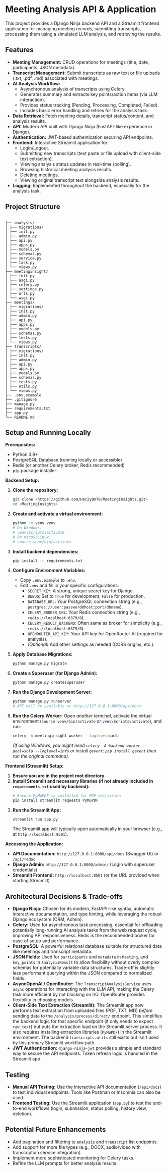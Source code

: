 # Meeting Analysis API & Application

This project provides a Django Ninja backend API and a Streamlit frontend application for managing meeting records, submitting transcripts, processing them using a simulated LLM analysis, and retrieving the results.

## Features

*   **Meeting Management:** CRUD operations for meetings (title, date, participants, JSON metadata).
*   **Transcript Management:** Submit transcripts as raw text or file uploads (.txt, .pdf, .md) associated with meetings.
*   **AI Analysis Workflow:**
    *   Asynchronous analysis of transcripts using Celery.
    *   Generates summary and extracts key points/action items (via LLM interaction).
    *   Provides status tracking (Pending, Processing, Completed, Failed).
    *   Includes basic error handling and retries for the analysis task.
*   **Data Retrieval:** Fetch meeting details, transcript status/content, and analysis results.
*   **API:** Modern API built with Django Ninja (FastAPI-like experience in Django).
*   **Authentication:** JWT-based authentication securing API endpoints.
*   **Frontend:** Interactive Streamlit application for:
    *   Login/Logout.
    *   Submitting new transcripts (text paste or file upload with client-side text extraction).
    *   Viewing analysis status updates in real-time (polling).
    *   Browsing historical meeting analysis results.
    *   Deleting meetings.
    *   Viewing original transcript text alongside analysis results.
*   **Logging:** Implemented throughout the backend, especially for the analysis task.

## Project Structure
```angular2html

├── analysis/ 
│ ├── migrations/
│ ├── init.py
│ ├── admin.py
│ ├── api.py 
│ ├── apps.py
│ ├── models.py 
│ ├── schemas.py 
│ ├── service.py 
│ ├── task.py 
│ └── views.py 
├── meetinginsight/
│ ├── init.py
│ ├── asgi.py
│ ├── celery.py 
│ ├── settings.py
│ ├── urls.py 
│ └── wsgi.py
├── meetings/
│ ├── migrations/
│ ├── init.py
│ ├── admin.py
│ ├── api.py 
│ ├── apps.py
│ ├── models.py 
│ ├── schemas.py 
│ ├── tests.py 
│ └── views.py
├── transcripts/ 
│ ├── migrations/
│ ├── init.py
│ ├── admin.py
│ ├── api.py 
│ ├── apps.py
│ ├── models.py 
│ ├── schemas.py 
│ ├── tests.py
│ ├── utils.py 
│ └── views.py
├── .env.example
├── .gitignore
├── manage.py
├── requirements.txt
├── app.py 
└── README.md 
```

## Setup and Running Locally

**Prerequisites:**

*   Python 3.8+
*   PostgreSQL Database (running locally or accessible)
*   Redis (or another Celery broker, Redis recommended)
*   `pip` package installer

**Backend Setup:**

1.  **Clone the repository:**
    ```bash
    git clone <https://github.com/Har2yQn78/MeetingInsights.git>
    cd <MeetingInsights>
    ```

2.  **Create and activate a virtual environment:**
    ```bash
    python -m venv venv
    # On Windows:
    # venv\Scripts\activate
    # On macOS/Linux:
    # source venv/bin/activate
    ```

3.  **Install backend dependencies:**
    ```bash
    pip install -r requirements.txt
    ```

4.  **Configure Environment Variables:**
    *   Copy `.env.example` to `.env`.
    *   Edit `.env` and fill in your specific configurations:
        *   `SECRET_KEY`: A strong, unique secret key for Django.
        *   `DEBUG`: Set to `True` for development, `False` for production.
        *   `DATABASE_URL`: Your PostgreSQL connection string (e.g., `postgres://user:password@host:port/dbname`).
        *   `CELERY_BROKER_URL`: Your Redis connection string (e.g., `redis://localhost:6379/0`).
        *   `CELERY_RESULT_BACKEND`: Often same as broker for simplicity (e.g., `redis://localhost:6379/0`).
        *   `OPENROUTER_API_KEY`: Your API key for OpenRouter AI (required for analysis).
        *   *(Optional)* Add other settings as needed (CORS origins, etc.).

5.  **Apply Database Migrations:**
    ```bash
    python manage.py migrate
    ```

6.  **Create a Superuser (for Django Admin):**
    ```bash
    python manage.py createsuperuser
    ```

7.  **Run the Django Development Server:**
    ```bash
    python manage.py runserver
    # API will be available at http://127.0.0.1:8000/api/docs
    ```

8.  **Run the Celery Worker:**
    Open *another terminal*, activate the virtual environment (`source venv/bin/activate` or `venv\Scripts\activate`), and run:
    ```bash
    celery -A meetinginsight worker --loglevel=info
    ```
    *(If using Windows, you might need `celery -A backend worker --pool=solo --loglevel=info` or install `gevent`: `pip install gevent` then run the original command).*

**Frontend (Streamlit) Setup:**

1.  **Ensure you are in the project root directory.**
2.  **Install Streamlit and necessary libraries (if not already included in `requirements.txt` used by backend):**
    ```bash
    # Ensure PyMuPDF is installed for PDF extraction
    pip install streamlit requests PyMuPDF
    ```
3.  **Run the Streamlit App:**
    ```bash
    streamlit run app.py
    ```
    The Streamlit app will typically open automatically in your browser (e.g., at `http://localhost:8501`).

**Accessing the Application:**

*   **API Documentation:** `http://127.0.0.1:8000/api/docs` (Swagger UI) or `/api/redoc`
*   **Django Admin:** `http://127.0.0.1:8000/admin/` (Login with superuser credentials)
*   **Streamlit Frontend:** `http://localhost:8501` (or the URL provided when starting Streamlit)

## Architectural Decisions & Trade-offs

*   **Django Ninja:** Chosen for its modern, FastAPI-like syntax, automatic interactive documentation, and type hinting, while leveraging the robust Django ecosystem (ORM, Admin).
*   **Celery:** Used for asynchronous task processing, essential for offloading potentially long-running AI analysis tasks from the web request cycle, improving API responsiveness. Redis is the recommended broker for ease of setup and performance.
*   **PostgreSQL:** A powerful relational database suitable for structured data like meetings and transcript metadata.
*   **JSON Fields:** Used for `participants` and `metadata` in `Meeting`, and `key_points` in `AnalysisResult` to allow flexibility without overly complex schemas for potentially variable data structures. Trade-off is slightly less performant querying within the JSON compared to normalized fields.
*   **AsyncOpenAI / OpenRouter:** The `TranscriptAnalysisService` uses `async` operations for interacting with the LLM API, making the Celery task more efficient by not blocking on I/O. OpenRouter provides flexibility in choosing models.
*   **Client-Side Text Extraction (Streamlit):** The Streamlit app now performs text extraction from uploaded files (PDF, TXT, MD) *before* sending data to the `/analysis/process/direct/` endpoint. This simplifies the backend logic for that specific endpoint (it only needs to expect `raw_text`) but puts the extraction load on the Streamlit server process. It also requires installing extraction libraries (`PyMuPDF`) in the Streamlit environment. The backend `transcripts.utils` still exists but isn't used by this primary Streamlit workflow path.
*   **JWT Authentication:** `django-ninja-jwt` provides a simple and standard way to secure the API endpoints. Token refresh logic is handled in the Streamlit app.

## Testing

*   **Manual API Testing:** Use the interactive API documentation (`/api/docs`) to test individual endpoints. Tools like Postman or Insomnia can also be used.
*   **Frontend Testing:** Use the Streamlit application (`app.py`) to test the end-to-end workflows (login, submission, status polling, history view, deletion).


## Potential Future Enhancements

*   Add pagination and filtering to `analysis` and `transcript` list endpoints.
*   Add support for more file types (e.g., DOCX, audio/video with transcription service integration).
*   Implement more sophisticated monitoring for Celery tasks.
*   Refine the LLM prompts for better analysis results.